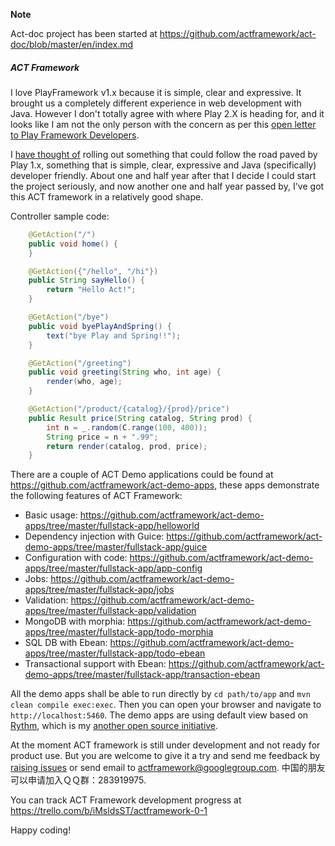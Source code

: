 **Note**

Act-doc project has been started at https://github.com/actframework/act-doc/blob/master/en/index.md


##### ACT Framework

I love PlayFramework v1.x because it is simple, clear and expressive. It brought us a completely different experience in web development with Java. However I don't totally agree with where Play 2.X is heading for, and it looks like I am not the only person with the concern as per this [open letter to Play Framework Developers](https://groups.google.com/d/msg/play-framework/AcZs8GXNWUc/IanbqC-c-MkJ). 

I [have thought of](http://software-lgl.blogspot.com.au/2012/12/thinking-about-creating-new-java-web.html) rolling out something that could follow the road paved by Play 1.x, something that is simple, clear, expressive and Java (specifically) developer friendly. About one and half year after that I decide I could start the project seriously, and now another one and half year passed by, I've got this ACT framework in a relatively good shape.

Controller sample code:

```java
    @GetAction("/")
    public void home() {
    }

    @GetAction({"/hello", "/hi"})
    public String sayHello() {
        return "Hello Act!";
    }

    @GetAction("/bye")
    public void byePlayAndSpring() {
        text("bye Play and Spring!!");
    }

    @GetAction("/greeting")
    public void greeting(String who, int age) {
        render(who, age);
    }

    @GetAction("/product/{catalog}/{prod}/price")
    public Result price(String catalog, String prod) {
        int n = _.random(C.range(100, 400));
        String price = n + ".99";
        return render(catalog, prod, price);
    }
```

There are a couple of ACT Demo applications could be found at https://github.com/actframework/act-demo-apps, these apps demonstrate the following features of ACT Framework:

* Basic usage: https://github.com/actframework/act-demo-apps/tree/master/fullstack-app/helloworld
* Dependency injection with Guice: https://github.com/actframework/act-demo-apps/tree/master/fullstack-app/guice
* Configuration with code: https://github.com/actframework/act-demo-apps/tree/master/fullstack-app/app-config
* Jobs: https://github.com/actframework/act-demo-apps/tree/master/fullstack-app/jobs
* Validation: https://github.com/actframework/act-demo-apps/tree/master/fullstack-app/validation
* MongoDB with morphia: https://github.com/actframework/act-demo-apps/tree/master/fullstack-app/todo-morphia
* SQL DB with Ebean: https://github.com/actframework/act-demo-apps/tree/master/fullstack-app/todo-ebean
* Transactional support with Ebean: https://github.com/actframework/act-demo-apps/tree/master/fullstack-app/transaction-ebean

All the demo apps shall be able to run directly by `cd path/to/app` and `mvn clean compile exec:exec`. Then you can open your browser and navigate to `http://localhost:5460`. The demo apps are using default view based on [Rythm](http://rythmengine.org), which is my [another open source initiative](http://github.com/greenlaw110/rythm).

At the moment ACT framework is still under development and not ready for product use. But you are welcome to give it a try and send me feedback by [raising issues](/actframework/actframework/issues) or send email to actframework@googlegroup.com. 中国的朋友可以申请加入ＱＱ群：283919975.

You can track ACT Framework development progress at https://trello.com/b/iMsldsST/actframework-0-1

Happy coding!
